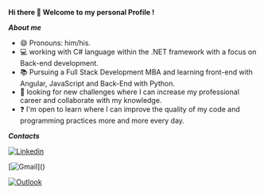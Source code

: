 <b> Hi there 👋 Welcome to my personal Profile ! </b>

<b><i> About me </i></b>
- 😄 Pronouns: him/his.
- 💻 working with C# language within the .NET framework with a focus on Back-end development.
- 📚 Pursuing a Full Stack Development MBA and learning front-end with Angular, JavaScript and Back-End with Python.
- 👯 looking for new challenges where I can increase my professional career and collaborate with my knowledge.
- ❓ I'm open to learn where I can improve the quality of my code and programming practices more and more every day.


<b><i> Contacts  </i></b>
<!-- links -->
[![Linkedin](https://img.shields.io/badge/LinkedIn-0077B5?style=for-the-badge&logo=linkedin&logoColor=white)](https://www.linkedin.com/in/matheus-silva-monteiro-580883217) 

[![Gmail](https://img.shields.io/badge/Gmail-D14836?style=for-the-badge&logo=gmail&logoColor=white)](<a href="mailto:mathsilva13@gmail.com"></a>) 


[![Outlook](https://img.shields.io/badge/Microsoft_Outlook-0078D4?style=for-the-badge&logo=microsoft-outlook&logoColor=white)](mathsilvasm@outlook.com)

<!-- graficos  -->


